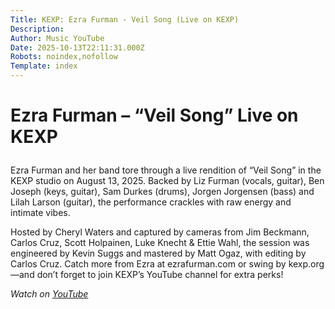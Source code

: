 ```yaml
---
Title: KEXP: Ezra Furman - Veil Song (Live on KEXP)
Description: 
Author: Music YouTube
Date: 2025-10-13T22:11:31.000Z
Robots: noindex,nofollow
Template: index
---
```

<h1>
  
  
  Ezra Furman – “Veil Song” Live on KEXP
</h1>

<p>Ezra Furman and her band tore through a live rendition of “Veil Song” in the KEXP studio on August 13, 2025. Backed by Liz Furman (vocals, guitar), Ben Joseph (keys, guitar), Sam Durkes (drums), Jorgen Jorgensen (bass) and Lilah Larson (guitar), the performance crackles with raw energy and intimate vibes.</p>

<p>Hosted by Cheryl Waters and captured by cameras from Jim Beckmann, Carlos Cruz, Scott Holpainen, Luke Knecht &amp; Ettie Wahl, the session was engineered by Kevin Suggs and mastered by Matt Ogaz, with editing by Carlos Cruz. Catch more from Ezra at ezrafurman.com or swing by kexp.org—and don’t forget to join KEXP’s YouTube channel for extra perks!</p>

<p><em>Watch on <a href="https://www.youtube.com/watch?v=SHzgOHPW3Ck" rel="noopener noreferrer">YouTube</a></em></p>

